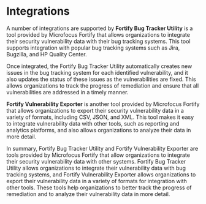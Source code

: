 # Integrations

A number of integrations are supported by 
**Fortify Bug Tracker Utility** is a tool provided by Microfocus Fortify that allows organizations to integrate their security vulnerability data with their bug tracking systems. This tool supports integration with popular bug tracking systems such as Jira, Bugzilla, and HP Quality Center.

Once integrated, the Fortify Bug Tracker Utility automatically creates new issues in the bug tracking system for each identified vulnerability, and it also updates the status of these issues as the vulnerabilities are fixed. This allows organizations to track the progress of remediation and ensure that all vulnerabilities are addressed in a timely manner.

**Fortify Vulnerability Exporter** is another tool provided by Microfocus Fortify that allows organizations to export their security vulnerability data in a variety of formats, including CSV, JSON, and XML. This tool makes it easy to integrate vulnerability data with other tools, such as reporting and analytics platforms, and also allows organizations to analyze their data in more detail.

In summary, Fortify Bug Tracker Utility and Fortify Vulnerability Exporter are tools provided by Microfocus Fortify that allow organizations to integrate their security vulnerability data with other systems. Fortify Bug Tracker Utility allows organizations to integrate their vulnerability data with bug tracking systems, and Fortify Vulnerability Exporter allows organizations to export their vulnerability data in a variety of formats for integration with other tools. These tools help organizations to better track the progress of remediation and to analyze their vulnerability data in more detail.